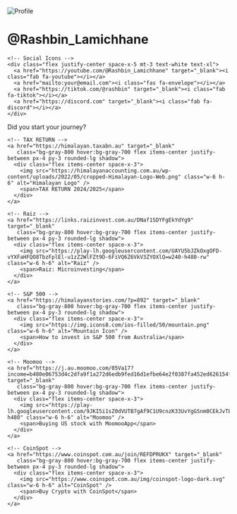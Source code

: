 <!DOCTYPE html>
<html lang="en">
<head>
  <meta charset="UTF-8" />
  <meta name="viewport" content="width=device-width, initial-scale=1.0" />
  <title>@Rashbin_Lamichhane Links</title>
  <script src="https://cdn.tailwindcss.com"></script>
  <link href="https://cdnjs.cloudflare.com/ajax/libs/font-awesome/6.4.0/css/all.min.css" rel="stylesheet">
</head>
<body class="bg-gray-900 text-white flex flex-col items-center p-4 font-sans">

  <!-- Profile Section -->
  <div class="text-center mt-6">
    <img src="https://avatars.githubusercontent.com/u/your-github-id" alt="Profile" class="w-24 h-24 rounded-full mx-auto mb-2" />
    <h1 class="text-xl font-bold">@Rashbin_Lamichhane</h1>

    <!-- Social Icons -->
    <div class="flex justify-center space-x-5 mt-3 text-white text-xl">
      <a href="https://youtube.com/@Rashbin_Lamichhane" target="_blank"><i class="fab fa-youtube"></i></a>
      <a href="mailto:your@email.com"><i class="fas fa-envelope"></i></a>
      <a href="https://tiktok.com/@rashbin" target="_blank"><i class="fab fa-tiktok"></i></a>
      <a href="https://discord.com" target="_blank"><i class="fab fa-discord"></i></a>
    </div>
  </div>

  <!-- Heading -->
  <p class="text-lg mt-6 mb-3 font-medium">Did you start your journey?</p>

  <!-- Link Cards -->
  <div class="space-y-4 w-full max-w-md">

    <!-- TAX RETURN -->
    <a href="https://himalayan.taxabn.au" target="_blank"
       class="bg-gray-800 hover:bg-gray-700 flex items-center justify-between px-4 py-3 rounded-lg shadow">
      <div class="flex items-center space-x-3">
        <img src="https://himalayanaccounting.com.au/wp-content/uploads/2022/05/cropped-Himalayan-Logo-Web.png" class="w-6 h-6" alt="Himalayan Logo" />
        <span>TAX RETURN 2024/2025</span>
      </div>
    </a>

    <!-- Raiz -->
    <a href="https://links.raizinvest.com.au/DNaf1SDYFgEkYdYg9" target="_blank"
       class="bg-gray-800 hover:bg-gray-700 flex items-center justify-between px-4 py-3 rounded-lg shadow">
      <div class="flex items-center space-x-3">
        <img src="https://play-lh.googleusercontent.com/UAYU5bJZkOxgOFD-vYXFaHFQO8TbzFplEl-u1zZ2WlFZt9D-6FiVQ6Z6VkV3ZYOXlQ=w240-h480-rw" class="w-6 h-6" alt="Raiz" />
        <span>Raiz: Microinvesting</span>
      </div>
    </a>

    <!-- S&P 500 -->
    <a href="https://himalayanstories.com/?p=892" target="_blank"
       class="bg-gray-800 hover:bg-gray-700 flex items-center justify-between px-4 py-3 rounded-lg shadow">
      <div class="flex items-center space-x-3">
        <img src="https://img.icons8.com/ios-filled/50/mountain.png" class="w-6 h-6" alt="Mountain Icon" />
        <span>How to invest in S&P 500 from Australia</span>
      </div>
    </a>

    <!-- Moomoo -->
    <a href="https://j.au.moomoo.com/05Va17?income=b480e06753d4c2dfa9f1a272d6edb9fed16d1efbe64e2f0387fa452ed626154f" target="_blank"
       class="bg-gray-800 hover:bg-gray-700 flex items-center justify-between px-4 py-3 rounded-lg shadow">
      <div class="flex items-center space-x-3">
        <img src="https://play-lh.googleusercontent.com/9JKI5i1sZ0dVUTB7gAf9C1U9cnzK33UvYgGSnm0CEkJvTLNEI90YmEJ4tKyi1tcftA=w240-h480" class="w-6 h-6" alt="Moomoo" />
        <span>Buying US stock with MoomooApp</span>
      </div>
    </a>

    <!-- CoinSpot -->
    <a href="https://www.coinspot.com.au/join/REFDPRUKX" target="_blank"
       class="bg-gray-800 hover:bg-gray-700 flex items-center justify-between px-4 py-3 rounded-lg shadow">
      <div class="flex items-center space-x-3">
        <img src="https://www.coinspot.com.au/img/coinspot-logo-dark.svg" class="w-6 h-6" alt="CoinSpot" />
        <span>Buy Crypto with CoinSpot</span>
      </div>
    </a>

  </div>
</body>
</html>
